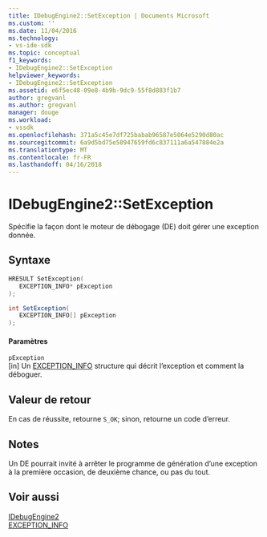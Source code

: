 ```yaml
---
title: IDebugEngine2::SetException | Documents Microsoft
ms.custom: ''
ms.date: 11/04/2016
ms.technology:
- vs-ide-sdk
ms.topic: conceptual
f1_keywords:
- IDebugEngine2::SetException
helpviewer_keywords:
- IDebugEngine2::SetException
ms.assetid: e6f5ec48-09e8-4b9b-9dc9-55f8d883f1b7
author: gregvanl
ms.author: gregvanl
manager: douge
ms.workload:
- vssdk
ms.openlocfilehash: 371a5c45e7df725babab96587e5064e5290d80ac
ms.sourcegitcommit: 6a9d5bd75e50947659fd6c837111a6a547884e2a
ms.translationtype: MT
ms.contentlocale: fr-FR
ms.lasthandoff: 04/16/2018
---
```

# <a name="idebugengine2setexception"></a>IDebugEngine2::SetException
Spécifie la façon dont le moteur de débogage (DE) doit gérer une exception donnée.  
  
## <a name="syntax"></a>Syntaxe  
  
```cpp  
HRESULT SetException(   
   EXCEPTION_INFO* pException  
);  
```  
  
```csharp  
int SetException(   
   EXCEPTION_INFO[] pException  
);  
```  
  
#### <a name="parameters"></a>Paramètres  
 `pException`  
 [in] Un [EXCEPTION_INFO](../../../extensibility/debugger/reference/exception-info.md) structure qui décrit l’exception et comment la déboguer.  
  
## <a name="return-value"></a>Valeur de retour  
 En cas de réussite, retourne `S_OK`; sinon, retourne un code d’erreur.  
  
## <a name="remarks"></a>Notes  
 Un DE pourrait invité à arrêter le programme de génération d’une exception à la première occasion, de deuxième chance, ou pas du tout.  
  
## <a name="see-also"></a>Voir aussi  
 [IDebugEngine2](../../../extensibility/debugger/reference/idebugengine2.md)   
 [EXCEPTION_INFO](../../../extensibility/debugger/reference/exception-info.md)